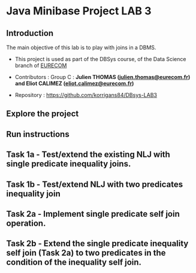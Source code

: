 # Java Minibase Project LAB 3

## Introduction
The main objective of this lab is to play with joins in a DBMS.

- This project is used as part of the DBSys course, of the Data Science branch of [EURECOM](https://eurecom.fr)

- Contributors : Group C : **Julien THOMAS (julien.thomas@eurecom.fr) and Eliot CALIMEZ (eliot.calimez@eurecom.fr)**

- Repository : https://github.com/korrigans84/DBsys-LAB3


## Explore the project

## Run instructions

## Task 1a - Test/extend the existing NLJ with single predicate inequality joins.

## Task 1b - Test/extend NLJ with two predicates inequality join

## Task 2a - Implement single predicate self join operation.

## Task 2b - Extend the single predicate inequality self join (Task 2a) to two predicates in the condition of the inequality self join.
